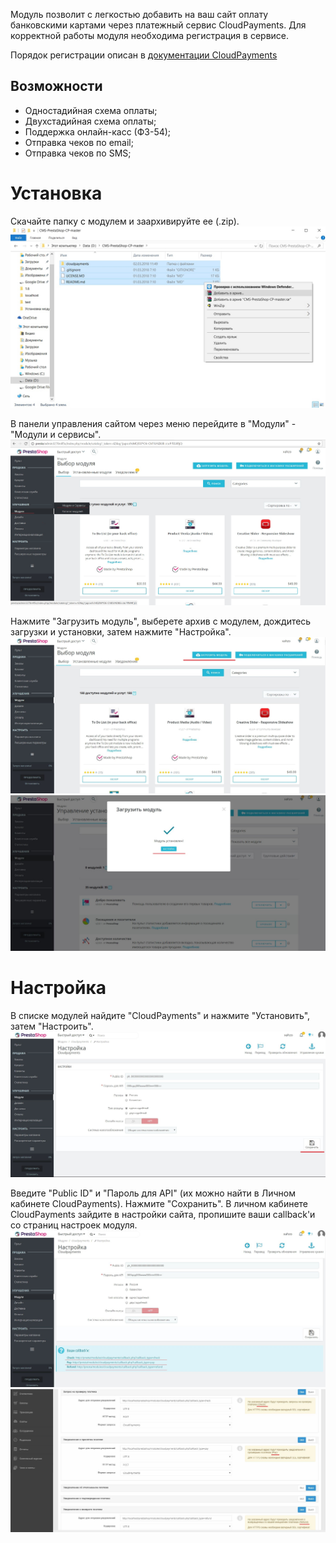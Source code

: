 Модуль позволит с легкостью добавить на ваш сайт оплату банковскими картами через платежный сервис CloudPayments. 
Для корректной работы модуля необходима регистрация в сервисе.

Порядок регистрации описан в [документации CloudPayments](https://cloudpayments.ru/Docs/Connect)
## Возможности
	
* Одностадийная схема оплаты;  
* Двухстадийная схема оплаты;  
* Поддержка онлайн-касс (ФЗ-54);  
* Отправка чеков по email;  
* Отправка чеков по SMS;  

# Установка

Скачайте папку с модулем и заархивируйте ее (.zip).  
![0](Img/0.jpg) 

В панели управления сайтом через меню перейдите в "Модули" - "Модули и сервисы".  
![1](Img/1.jpg) 


Нажмите "Загрузить модуль", выберете архив с модулем, дождитесь загрузки и установки, затем нажмите "Настройка".  
![2](Img/2.JPG)   
![3](Img/3.JPG) 

# Настройка

В списке модулей найдите "CloudPayments" и нажмите "Установить", затем "Настроить".  
![4](Img/4.JPG) 


Введите "Public ID" и "Пароль для API" (их можно найти в Личном кабинете CloudPayments). Нажмите "Сохранить".
В личном кабинете CloudPayments зайдите в настройки сайта, пропишите ваши callback'и со страниц настроек модуля.
![5](Img/5.JPG) 
![6](Img/6.JPG) 